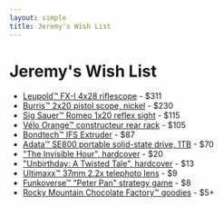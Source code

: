 ```yaml
---
layout: simple
title: Jeremy's Wish List
---
```


# Jeremy's Wish List

- [Leupold™ FX-I 4x28 riflescope](https://amazon.com/dp/B0009JG78Q) - $311
- [Burris™ 2x20 pistol scope, nickel](https://amazon.com/dp/B000X7CNMI) - $230
- [Sig Sauer™ Romeo 1x20 reflex sight](https://amazon.com/dp/B07T9GK7SR) - $115
- [Vélo Orange™ constructeur rear rack](https://amazon.com/dp/B004JKERFG) - $105
- [Bondtech™ IFS Extruder](https://amazon.com/dp/B099NYH3YV) - $87
- [Adata™ SE800 portable solid-state drive, 1TB](https://amazon.com/dp/B07V1X8G4L) - $70
- ["The Invisible Hour", hardcover](https://amazon.com/dp/1982175370) - $20
- ["Unbirthday: A Twisted Tale", hardcover](https://amazon.com/dp/product/1484781317) - $13
- [Ultimaxx™ 37mm 2.2x telephoto lens](https://walmart.com/ip/406142971) - $9
- [Funkoverse™ "Peter Pan" strategy game](https://amazon.com/dp/B09QV1SQHR) - $8
- [Rocky Mountain Chocolate Factory™ goodies](https://rmcf.cardfoundry.com/giftcards/card_details) - $5+
